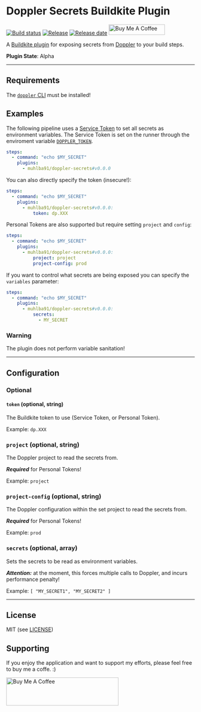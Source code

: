 # Doppler Secrets Buildkite Plugin

[![Build status](https://img.shields.io/github/actions/workflow/status/muhlba91/doppler-secrets-buildkite-plugin/pipeline?style=for-the-badge)](https://github.com/muhlba91/doppler-secrets-buildkite-plugin/actions/workflows/pipeline.yml)
[![Release](https://img.shields.io/github/v/release/muhlba91/doppler-secrets-buildkite-plugin?sort=semver&style=for-the-badge)](https://github.com/muhlba91/doppler-secrets-buildkite-plugin/releases)
[![Release date](https://img.shields.io/github/release-date/muhlba91/doppler-secrets-buildkite-plugin?style=for-the-badge)](https://github.com/muhlba91/doppler-secrets-buildkite-plugin/releases)
<a href="https://www.buymeacoffee.com/muhlba91" target="_blank"><img src="https://cdn.buymeacoffee.com/buttons/default-orange.png" alt="Buy Me A Coffee" height="28" width="150"></a>

A [Buildkite plugin](https://buildkite.com/docs/agent/v3/plugins) for exposing secrets from [Doppler](http://doppler.com) to your build steps.

**Plugin State**: Alpha

---

## Requirements

The [`doppler` CLI](https://docs.doppler.com/docs/cli#installation) must be installed!

## Examples

The following pipeline uses a [Service Token](https://docs.doppler.com/docs/service-tokens) to set all secrets as environment variables.
The Service Token is set on the runner through the enviroment variable [`DOPPLER_TOKEN`](https://docs.doppler.com/docs/service-tokens#option-2-the-doppler_token-environment-variable).

```yml
steps:
  - command: "echo $MY_SECRET"
    plugins:
      - muhlba91/doppler-secrets#v0.0.0
```

You can also directly specify the token (insecure!):

```yml
steps:
  - command: "echo $MY_SECRET"
    plugins:
      - muhlba91/doppler-secrets#v0.0.0:
          token: dp.XXX
```

Personal Tokens are also supported but require setting `project` and `config`:

```yaml
steps:
  - command: "echo $MY_SECRET"
    plugins:
      - muhlba91/doppler-secrets#v0.0.0:
          project: project
          project-config: prod
```

If you want to control what secrets are being exposed you can specify the `variables` parameter:

```yml
steps:
  - command: "echo $MY_SECRET"
    plugins:
      - muhlba91/doppler-secrets#v0.0.0:
          secrets:
            - MY_SECRET
```

### Warning

The plugin does not perform variable sanitation!

---

## Configuration

### Optional

#### `token` (optional, string)

The Buildkite token to use (Service Token, or Personal Token).

Example: `dp.XXX`

### `project` (optional, string)

The Doppler project to read the secrets from.

***Required*** for Personal Tokens!

Example: `project`

### `project-config` (optional, string)

The Doppler configuration within the set project to read the secrets from.

***Required*** for Personal Tokens!

Example: `prod`

### `secrets` (optional, array)

Sets the secrets to be read as environment variables.

***Attention:*** at the moment, this forces multiple calls to Doppler, and incurs performance penalty!

Example: `[ "MY_SECRET1", "MY_SECRET2" ]`

---

## License

MIT (see [LICENSE](LICENSE.md))

## Supporting

If you enjoy the application and want to support my efforts, please feel free to buy me a coffe. :)

<a href="https://www.buymeacoffee.com/muhlba91" target="_blank"><img src="https://cdn.buymeacoffee.com/buttons/default-orange.png" alt="Buy Me A Coffee" height="75" width="300"></a>
